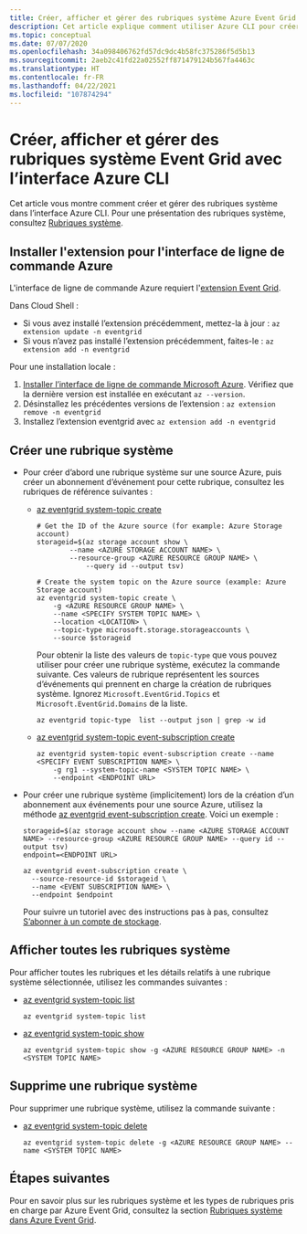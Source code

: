 ```yaml
---
title: Créer, afficher et gérer des rubriques système Azure Event Grid avec l’interface CLI
description: Cet article explique comment utiliser Azure CLI pour créer, afficher et supprimer des rubriques système.
ms.topic: conceptual
ms.date: 07/07/2020
ms.openlocfilehash: 34a098406762fd57dc9dc4b58fc375286f5d5b13
ms.sourcegitcommit: 2aeb2c41fd22a02552ff871479124b567fa4463c
ms.translationtype: HT
ms.contentlocale: fr-FR
ms.lasthandoff: 04/22/2021
ms.locfileid: "107874294"
---
```

# <a name="create-view-and-manage-event-grid-system-topics-using-azure-cli"></a>Créer, afficher et gérer des rubriques système Event Grid avec l’interface Azure CLI
Cet article vous montre comment créer et gérer des rubriques système dans l’interface Azure CLI. Pour une présentation des rubriques système, consultez [Rubriques système](system-topics.md).

## <a name="install-extension-for-azure-cli"></a>Installer l'extension pour l'interface de ligne de commande Azure
L'interface de ligne de commande Azure requiert l'[extension Event Grid](/cli/azure/azure-cli-extensions-list).

Dans Cloud Shell :

- Si vous avez installé l’extension précédemment, mettez-la à jour : `az extension update -n eventgrid`
- Si vous n’avez pas installé l’extension précédemment, faites-le : `az extension add -n eventgrid`

Pour une installation locale :

1. [Installer l’interface de ligne de commande Microsoft Azure](/cli/azure/install-azure-cli). Vérifiez que la dernière version est installée en exécutant `az --version`.
2. Désinstallez les précédentes versions de l’extension : `az extension remove -n eventgrid`
3. Installez l’extension eventgrid avec `az extension add -n eventgrid`

## <a name="create-a-system-topic"></a>Créer une rubrique système

- Pour créer d’abord une rubrique système sur une source Azure, puis créer un abonnement d’événement pour cette rubrique, consultez les rubriques de référence suivantes :
    - [az eventgrid system-topic create](/cli/azure/eventgrid/system-topic#az_eventgrid_system_topic_create)

        ```azurecli-interactive
        # Get the ID of the Azure source (for example: Azure Storage account)
        storageid=$(az storage account show \
                --name <AZURE STORAGE ACCOUNT NAME> \
                --resource-group <AZURE RESOURCE GROUP NAME> \
                    --query id --output tsv)
    
        # Create the system topic on the Azure source (example: Azure Storage account)
        az eventgrid system-topic create \
            -g <AZURE RESOURCE GROUP NAME> \
            --name <SPECIFY SYSTEM TOPIC NAME> \
            --location <LOCATION> \
            --topic-type microsoft.storage.storageaccounts \
            --source $storageid
        ```           

        Pour obtenir la liste des valeurs de `topic-type` que vous pouvez utiliser pour créer une rubrique système, exécutez la commande suivante. Ces valeurs de rubrique représentent les sources d’événements qui prennent en charge la création de rubriques système. Ignorez `Microsoft.EventGrid.Topics` et `Microsoft.EventGrid.Domains` de la liste. 

        ```azurecli-interactive
        az eventgrid topic-type  list --output json | grep -w id
        ```
    - [az eventgrid system-topic event-subscription create](/cli/azure/eventgrid/system-topic/event-subscription#az_eventgrid_system_topic_event-subscription-create)

        ```azurecli-interactive
        az eventgrid system-topic event-subscription create --name <SPECIFY EVENT SUBSCRIPTION NAME> \
            -g rg1 --system-topic-name <SYSTEM TOPIC NAME> \
            --endpoint <ENDPOINT URL>         
        ```
- Pour créer une rubrique système (implicitement) lors de la création d’un abonnement aux événements pour une source Azure, utilisez la méthode [az eventgrid event-subscription create](/cli/azure/eventgrid/event-subscription#az_eventgrid_event_subscription_create). Voici un exemple :
    
    ```azurecli-interactive
    storageid=$(az storage account show --name <AZURE STORAGE ACCOUNT NAME> --resource-group <AZURE RESOURCE GROUP NAME> --query id --output tsv)
    endpoint=<ENDPOINT URL>

    az eventgrid event-subscription create \
      --source-resource-id $storageid \
      --name <EVENT SUBSCRIPTION NAME> \
      --endpoint $endpoint
    ```
    Pour suivre un tutoriel avec des instructions pas à pas, consultez [S’abonner à un compte de stockage](../storage/blobs/storage-blob-event-quickstart.md?toc=%2Fazure%2Fevent-grid%2Ftoc.json#subscribe-to-your-storage-account).

## <a name="view-all-system-topics"></a>Afficher toutes les rubriques système
Pour afficher toutes les rubriques et les détails relatifs à une rubrique système sélectionnée, utilisez les commandes suivantes :

- [az eventgrid system-topic list](/cli/azure/eventgrid/system-topic#az_eventgrid_system_topic_list)

    ```azurecli-interactive
    az eventgrid system-topic list   
     ```
- [az eventgrid system-topic show](/cli/azure/eventgrid/system-topic#az_eventgrid_system_topic_show)

    ```azurecli-interactive
    az eventgrid system-topic show -g <AZURE RESOURCE GROUP NAME> -n <SYSTEM TOPIC NAME>     
     ```

## <a name="delete-a-system-topic"></a>Supprime une rubrique système
Pour supprimer une rubrique système, utilisez la commande suivante : 

- [az eventgrid system-topic delete](/cli/azure/eventgrid/system-topic#az_eventgrid_system_topic_delete)

    ```azurecli-interactive
    az eventgrid system-topic delete -g <AZURE RESOURCE GROUP NAME> --name <SYSTEM TOPIC NAME>   
     ```

## <a name="next-steps"></a>Étapes suivantes
Pour en savoir plus sur les rubriques système et les types de rubriques pris en charge par Azure Event Grid, consultez la section [Rubriques système dans Azure Event Grid](system-topics.md). 